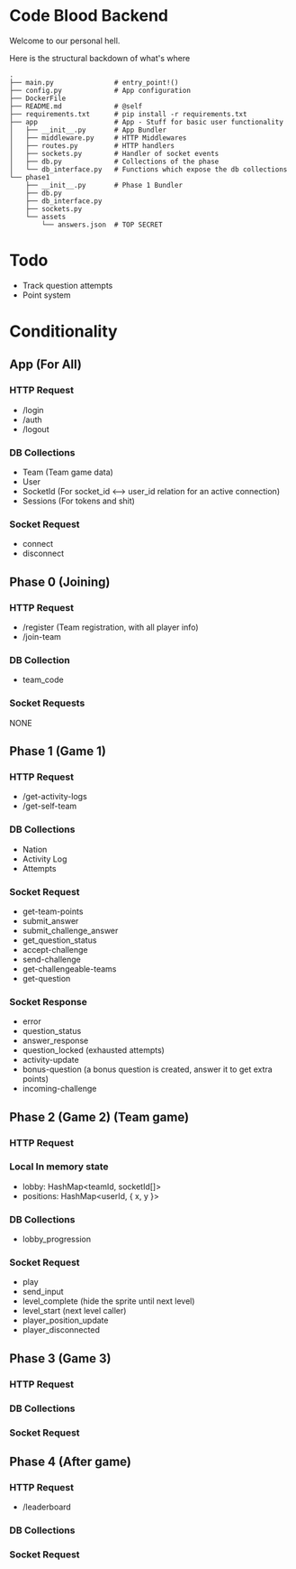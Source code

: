 # Code Blood Backend
Welcome to our personal hell.

Here is the structural backdown of what's where
```
.
├── main.py               # entry_point!()
├── config.py             # App configuration
├── DockerFile
├── README.md             # @self
├── requirements.txt      # pip install -r requirements.txt
├── app                   # App - Stuff for basic user functionality
│   ├── __init__.py       # App Bundler
│   ├── middleware.py     # HTTP Middlewares
│   ├── routes.py         # HTTP handlers
│   ├── sockets.py        # Handler of socket events
│   ├── db.py             # Collections of the phase
│   └── db_interface.py   # Functions which expose the db collections
└── phase1
    ├── __init__.py       # Phase 1 Bundler
    ├── db.py
    ├── db_interface.py
    ├── sockets.py
    └── assets
        └── answers.json  # TOP SECRET

```

# Todo
- Track question attempts
- Point system

# Conditionality
## App (For All)
### HTTP Request
- /login
- /auth
- /logout
### DB Collections
- Team (Team game data)
- User
- SocketId (For socket_id <--> user_id relation for an active connection)
- Sessions (For tokens and shit)
### Socket Request
- connect
- disconnect

## Phase 0 (Joining)
### HTTP Request
- /register (Team registration, with all player info)
- /join-team
### DB Collection
- team_code
### Socket Requests
NONE

## Phase 1 (Game 1)
### HTTP Request
- /get-activity-logs
- /get-self-team
### DB Collections
- Nation
- Activity Log
- Attempts
### Socket Request
- get-team-points
- submit_answer
- submit_challenge_answer
- get_question_status
- accept-challenge
- send-challenge
- get-challengeable-teams
- get-question
### Socket Response
- error
- question_status
- answer_response
- question_locked (exhausted attempts)
- activity-update
- bonus-question (a bonus question is created, answer it to get extra points)
- incoming-challenge

## Phase 2 (Game 2) (Team game)
### HTTP Request
### Local In memory state
- lobby: HashMap<teamId, socketId[]>
- positions: HashMap<userId, { x, y }>
### DB Collections
- lobby_progression
### Socket Request
- play
- send_input
- level_complete (hide the sprite until next level)
- level_start (next level caller)
- player_position_update
- player_disconnected

## Phase 3 (Game 3)
### HTTP Request
### DB Collections
### Socket Request

## Phase 4 (After game)
### HTTP Request
- /leaderboard
### DB Collections
### Socket Request